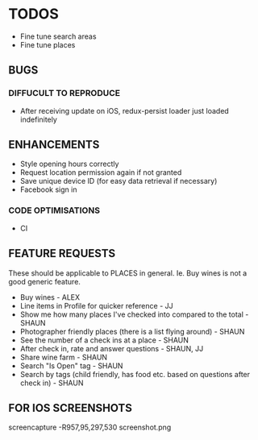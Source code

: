# TODOS

- Fine tune search areas
- Fine tune places

## BUGS

### DIFFUCULT TO REPRODUCE

- After receiving update on iOS, redux-persist loader just loaded indefinitely

## ENHANCEMENTS

- Style opening hours correctly
- Request location permission again if not granted
- Save unique device ID (for easy data retrieval if necessary)
- Facebook sign in

### CODE OPTIMISATIONS

- CI

## FEATURE REQUESTS

These should be applicable to PLACES in general. Ie. Buy wines is not a good generic feature.

- Buy wines - ALEX
- Line items in Profile for quicker reference - JJ
- Show me how many places I've checked into compared to the total - SHAUN
- Photographer friendly places (there is a list flying around) - SHAUN
- See the number of a check ins at a place - SHAUN
- After check in, rate and answer questions - SHAUN, JJ
- Share wine farm - SHAUN
- Search "Is Open" tag - SHAUN
- Search by tags (child friendly, has food etc. based on questions after check in) - SHAUN

## FOR IOS SCREENSHOTS

screencapture -R957,95,297,530 screenshot.png
